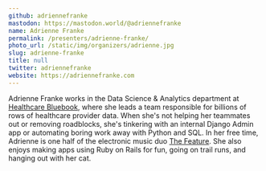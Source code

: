```yaml
---
github: adriennefranke
mastodon: https://mastodon.world/@adriennefranke
name: Adrienne Franke
permalink: /presenters/adrienne-franke/
photo_url: /static/img/organizers/adrienne.jpg
slug: adrienne-franke
title: null
twitter: adriennefranke
website: https://adriennefranke.com
---
```


Adrienne Franke works in the Data Science & Analytics department at [Healthcare Bluebook](https://www.healthcarebluebook.com/), where she leads a team responsible for billions of rows of healthcare provider data. When she's not helping her teammates out or removing roadblocks, she's tinkering with an internal Django Admin app or automating boring work away with Python and SQL. In her free time, Adrienne is one half of the electronic music duo [The Feature](https://thefeaturemusic.bandcamp.com/). She also enjoys making apps using Ruby on Rails for fun, going on trail runs, and hanging out with her cat.
